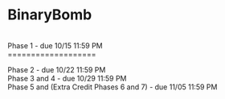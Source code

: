 # BinaryBomb

<br>
Phase 1 - due 10/15 11:59 PM
<br>
===================


Phase 2 - due 10/22 11:59 PM <br>
Phase 3 and 4 - due 10/29 11:59 PM <br>
Phase 5 and (Extra Credit Phases 6 and 7) - due 11/05 11:59 PM <br>
